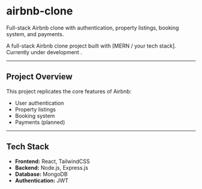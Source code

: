 # airbnb-clone
Full-stack Airbnb clone with authentication, property listings, booking system, and payments. 

A full-stack Airbnb clone project built with [MERN / your tech stack].  
Currently under development .  

---

##  Project Overview
This project replicates the core features of Airbnb:
- User authentication
- Property listings
- Booking system
- Payments (planned)

---

##  Tech Stack
- **Frontend:** React, TailwindCSS
- **Backend:** Node.js, Express.js
- **Database:** MongoDB
- **Authentication:** JWT

